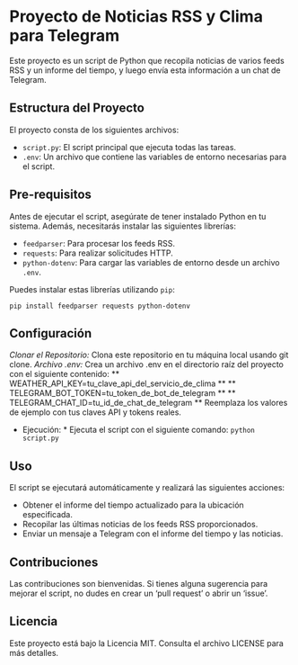 # Proyecto de Noticias RSS y Clima para Telegram

Este proyecto es un script de Python que recopila noticias de varios feeds RSS y un informe del tiempo, y luego envía esta información a un chat de Telegram.

## Estructura del Proyecto

El proyecto consta de los siguientes archivos:

- `script.py`: El script principal que ejecuta todas las tareas.
- `.env`: Un archivo que contiene las variables de entorno necesarias para el script.

## Pre-requisitos

Antes de ejecutar el script, asegúrate de tener instalado Python en tu sistema. Además, necesitarás instalar las siguientes librerías:

- `feedparser`: Para procesar los feeds RSS.
- `requests`: Para realizar solicitudes HTTP.
- `python-dotenv`: Para cargar las variables de entorno desde un archivo `.env`.

Puedes instalar estas librerías utilizando `pip`:

``` pip install feedparser requests python-dotenv ```

## Configuración

*Clonar el Repositorio:* Clona este repositorio en tu máquina local usando git clone.
*Archivo .env:* Crea un archivo .env en el directorio raíz del proyecto con el siguiente contenido:
** WEATHER_API_KEY=tu_clave_api_del_servicio_de_clima **
** TELEGRAM_BOT_TOKEN=tu_token_de_bot_de_telegram **
** TELEGRAM_CHAT_ID=tu_id_de_chat_de_telegram **
Reemplaza los valores de ejemplo con tus claves API y tokens reales.
* Ejecución: * Ejecuta el script con el siguiente comando:
``` python script.py ```

## Uso
El script se ejecutará automáticamente y realizará las siguientes acciones:

- Obtener el informe del tiempo actualizado para la ubicación especificada.
- Recopilar las últimas noticias de los feeds RSS proporcionados.
- Enviar un mensaje a Telegram con el informe del tiempo y las noticias.

## Contribuciones
Las contribuciones son bienvenidas. Si tienes alguna sugerencia para mejorar el script, no dudes en crear un ‘pull request’ o abrir un ‘issue’.

## Licencia
Este proyecto está bajo la Licencia MIT. Consulta el archivo LICENSE para más detalles.
